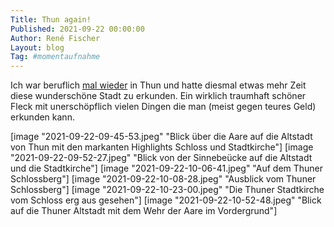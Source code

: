 ```yaml
---
Title: Thun again!
Published: 2021-09-22 00:00:00
Author: René Fischer
Layout: blog
Tag: #momentaufnahme
---
```

Ich war beruflich [mal wieder](/2017-10-26-am-thuner-see) in Thun und hatte diesmal etwas mehr Zeit diese wunderschöne Stadt zu erkunden. Ein wirklich traumhaft schöner Fleck mit unerschöpflich vielen Dingen die man (meist gegen teures Geld) erkunden kann.

[image  "2021-09-22-09-45-53.jpeg" "Blick über die Aare auf die Altstadt von Thun mit den markanten Highlights Schloss und Stadtkirche"]
[image  "2021-09-22-09-52-27.jpeg" "Blick von der Sinnebeücke auf die Altstadt und die Stadtkirche"]
[image  "2021-09-22-10-06-41.jpeg" "Auf dem Thuner Schlossberg"]
[image  "2021-09-22-10-08-28.jpeg" "Ausblick vom Thuner Schlossberg"]
[image  "2021-09-22-10-23-00.jpeg" "Die Thuner Stadtkirche vom Schloss erg aus gesehen"]
[image  "2021-09-22-10-52-48.jpeg" "Blick auf die Thuner Altstadt mit dem Wehr der Aare im Vordergrund"]